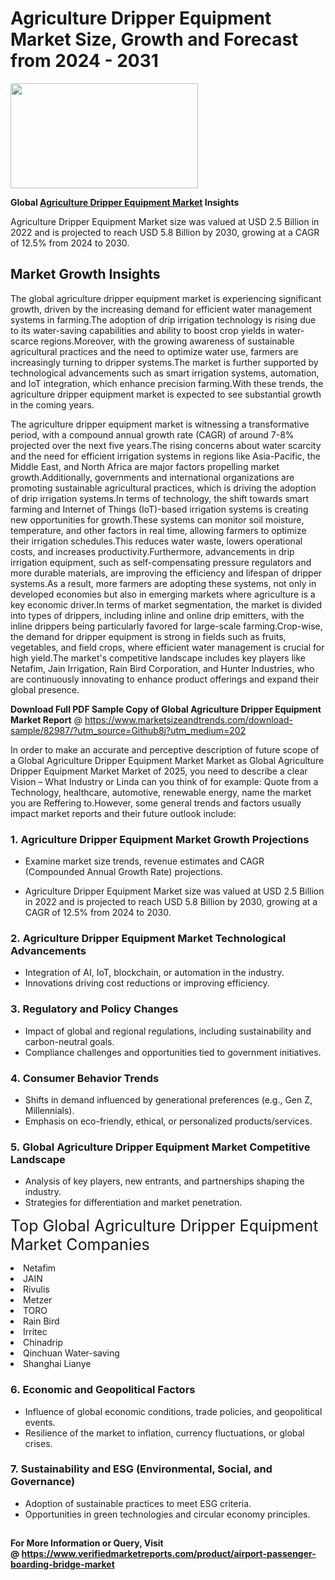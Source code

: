 <H1>Agriculture Dripper Equipment Market Size, Growth and Forecast from 2024 - 2031</H1><img class="aligncenter size-medium wp-image-584254" src="https://thirdeyenews.in/wp-content/uploads/2024/09/Global-Market-Research-300x168.jpeg" alt="" width="300" height="168" /><p><strong>Global&nbsp;<a href="https://www.marketsizeandtrends.com/download-sample/82987/?utm_source=Github8j?utm_medium=202">Agriculture Dripper Equipment Market</a> Insights</strong></p><p>Agriculture Dripper Equipment Market size was valued at USD 2.5 Billion in 2022 and is projected to reach USD 5.8 Billion by 2030, growing at a CAGR of 12.5% from 2024 to 2030.</p><p><h2>Market Growth Insights</h2> <p>The global agriculture dripper equipment market is experiencing significant growth, driven by the increasing demand for efficient water management systems in farming.The adoption of drip irrigation technology is rising due to its water-saving capabilities and ability to boost crop yields in water-scarce regions.Moreover, with the growing awareness of sustainable agricultural practices and the need to optimize water use, farmers are increasingly turning to dripper systems.The market is further supported by technological advancements such as smart irrigation systems, automation, and IoT integration, which enhance precision farming.With these trends, the agriculture dripper equipment market is expected to see substantial growth in the coming years.</p> <p>The agriculture dripper equipment market is witnessing a transformative period, with a compound annual growth rate (CAGR) of around 7-8% projected over the next five years.The rising concerns about water scarcity and the need for efficient irrigation systems in regions like Asia-Pacific, the Middle East, and North Africa are major factors propelling market growth.Additionally, governments and international organizations are promoting sustainable agricultural practices, which is driving the adoption of drip irrigation systems.In terms of technology, the shift towards smart farming and Internet of Things (IoT)-based irrigation systems is creating new opportunities for growth.These systems can monitor soil moisture, temperature, and other factors in real time, allowing farmers to optimize their irrigation schedules.This reduces water waste, lowers operational costs, and increases productivity.Furthermore, advancements in drip irrigation equipment, such as self-compensating pressure regulators and more durable materials, are improving the efficiency and lifespan of dripper systems.As a result, more farmers are adopting these systems, not only in developed economies but also in emerging markets where agriculture is a key economic driver.In terms of market segmentation, the market is divided into types of drippers, including inline and online drip emitters, with the inline drippers being particularly favored for large-scale farming.Crop-wise, the demand for dripper equipment is strong in fields such as fruits, vegetables, and field crops, where efficient water management is crucial for high yield.The market's competitive landscape includes key players like Netafim, Jain Irrigation, Rain Bird Corporation, and Hunter Industries, who are continuously innovating to enhance product offerings and expand their global presence.<p><span class=""><strong>Download Full PDF Sample Copy of Global Agriculture Dripper Equipment Market Report</strong> @ <a href="https://www.marketsizeandtrends.com/download-sample/82987/?utm_source=Github8j?utm_medium=202" target="_blank">https://www.marketsizeandtrends.com/download-sample/82987/?utm_source=Github8j?utm_medium=202</a></span></p><p>In order to make an accurate and perceptive description of future scope of a Global&nbsp;Agriculture Dripper Equipment Market Market as Global&nbsp;Agriculture Dripper Equipment Market Market of 2025, you need to describe a clear Vision &ndash; What Industry or Linda can you think of for example: Quote from a Technology, healthcare, automotive, renewable energy, name the market you are Reffering to.However, some general trends and factors usually impact market reports and their future outlook include:</p><h3>1.&nbsp;<strong>Agriculture Dripper Equipment Market Growth Projections</strong></h3><ul><li>Examine market size trends, revenue estimates and CAGR (Compounded Annual Growth Rate) projections.</li><li><p>Agriculture Dripper Equipment Market size was valued at USD 2.5 Billion in 2022 and is projected to reach USD 5.8 Billion by 2030, growing at a CAGR of 12.5% from 2024 to 2030.</p></li></ul><h3>2.&nbsp;<strong>Agriculture Dripper Equipment Market Technological Advancements</strong></h3><ul><li>Integration of AI, IoT, blockchain, or automation in the industry.</li><li>Innovations driving cost reductions or improving efficiency.</li></ul><h3>3.&nbsp;<strong>Regulatory and Policy Changes</strong></h3><ul><li>Impact of global and regional regulations, including sustainability and carbon-neutral goals.</li><li>Compliance challenges and opportunities tied to government initiatives.</li></ul><h3>4.&nbsp;<strong>Consumer Behavior Trends</strong></h3><ul><li>Shifts in demand influenced by generational preferences (e.g., Gen Z, Millennials).</li><li>Emphasis on eco-friendly, ethical, or personalized products/services.</li></ul><h3>5.&nbsp;<strong>Global Agriculture Dripper Equipment Market Competitive Landscape</strong></h3><ul><li>Analysis of key players, new entrants, and partnerships shaping the industry.</li><li>Strategies for differentiation and market penetration.</li></ul><p data-pm-slice="1 1 []"><span style="color: inherit; font-family: inherit; font-size: 25px;">Top Global Agriculture Dripper Equipment Market Companies</span></p><div class="" data-test-id=""><p><li>Netafim</li><li> JAIN</li><li> Rivulis</li><li> Metzer</li><li> TORO</li><li> Rain Bird</li><li> Irritec</li><li> Chinadrip</li><li> Qinchuan Water-saving</li><li> Shanghai Lianye</li></p></div><h3>6.&nbsp;<strong>Economic and Geopolitical Factors</strong></h3><ul><li>Influence of global economic conditions, trade policies, and geopolitical events.</li><li>Resilience of the market to inflation, currency fluctuations, or global crises.</li></ul><h3>7.&nbsp;<strong>Sustainability and ESG (Environmental, Social, and Governance)</strong></h3><ul><li>Adoption of sustainable practices to meet ESG criteria.</li><li>Opportunities in green technologies and circular economy principles.</li></ul><h2><strong style="font-size: 14px;">For More Information or Query, Visit @&nbsp;</strong><a style="background-color: #ffffff; font-size: 14px;" href="https://www.marketsizeandtrends.com/report/agriculture-dripper-equipment-market/" target="_blank">https://www.verifiedmarketreports.com/product/airport-passenger-boarding-bridge-market</a></h2>